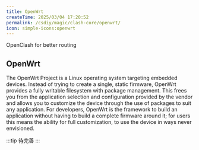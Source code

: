 ```yaml
---
title: OpenWrt
createTime: 2025/03/04 17:20:52
permalink: /csdiy/magic/clash-core/openwrt/
icon: simple-icons:openwrt
---
```


OpenClash for better routing

## OpenWrt

The OpenWrt Project is a Linux operating system targeting embedded devices. Instead of trying to create a single, static firmware, OpenWrt provides a fully writable filesystem with package management. This frees you from the application selection and configuration provided by the vendor and allows you to customize the device through the use of packages to suit any application. For developers, OpenWrt is the framework to build an application without having to build a complete firmware around it; for users this means the ability for full customization, to use the device in ways never envisioned.

<LinkCard href="https://openwrt.org/" title="OpenWrt ORG"></LinkCard>

:::tip
待完善
:::